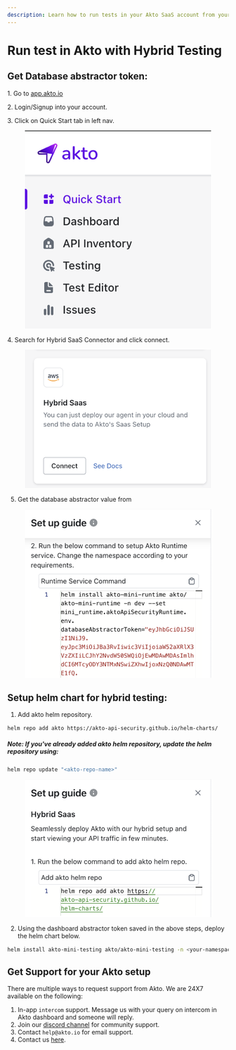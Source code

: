 ```yaml
---
description: Learn how to run tests in your Akto SaaS account from your cloud setup.
---
```

# Run test in Akto with Hybrid Testing

## Get Database abstractor token: 

1\. Go to [app.akto.io](https://app.akto.io)

2\. Login/Signup into your account.

3\. Click on Quick Start tab in left nav.

<figure><img src="../../.gitbook/assets/Quick-Start.png" alt=""><figcaption></figcaption></figure>

4\. Search for Hybrid SaaS Connector and click connect.

<figure><img src="../../.gitbook/assets/HybridSaaSConnector.png" alt=""><figcaption></figcaption></figure>

5. Get the database abstractor value from

<figure><img src="../../.gitbook/assets/helm-repo-install.png" alt=""><figcaption></figcaption></figure>

## Setup helm chart for hybrid testing:

1. Add akto helm repository.

```bash
helm repo add akto https://akto-api-security.github.io/helm-charts/
```

##### Note: If you've already added akto helm repository, update the helm repository using:

```bash
helm repo update "<akto-repo-name>"
```

<figure><img src="../../.gitbook/assets/helm-repo-add.png" alt=""><figcaption></figcaption></figure>


2. Using the dashboard abstractor token saved in the above steps, deploy the helm chart below.

```bash
helm install akto-mini-testing akto/akto-mini-testing -n <your-namespace> --set testing.aktoApiSecurityTesting.env.databaseAbstractorToken="<your-database-abstractor-token>"
```

## Get Support for your Akto setup

There are multiple ways to request support from Akto. We are 24X7 available on the following:

1. In-app `intercom` support. Message us with your query on intercom in Akto dashboard and someone will reply.
2. Join our [discord channel](https://www.akto.io/community) for community support.
3. Contact `help@akto.io` for email support.
4. Contact us [here](https://www.akto.io/contact-us).